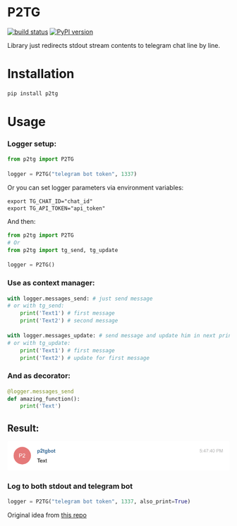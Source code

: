 # P2TG

[![build status](https://travis-ci.org/vangaa/print2telegram.svg)](https://travis-ci.org/vangaa/print2telegram) [![PyPI version](https://badge.fury.io/py/p2tg.svg)](https://badge.fury.io/py/p2tg)

Library just redirects stdout stream contents to telegram chat line by line.

# Installation

```bash
pip install p2tg
```

# Usage
### Logger setup:
```python
from p2tg import P2TG

logger = P2TG("telegram bot token", 1337)
```

Or you can set logger parameters via environment variables:
```
export TG_CHAT_ID="chat_id"
export TG_API_TOKEN="api_token"
```

And then:
```python
from p2tg import P2TG
# Or
from p2tg import tg_send, tg_update

logger = P2TG()
```

### Use as context manager:
```python
with logger.messages_send: # just send message
# or with tg_send:
    print('Text1') # first message
    print('Text2') # second message
    
with logger.messages_update: # send message and update him in next print calls
# or with tg_update:
    print('Text1') # first message
    print('Text2') # update for first message
```

### And as decorator:
```python
@logger.messages_send
def amazing_function():
    print('Text')
```

## Result:
![result](result.png?raw=true "Result")

### Log to both stdout and telegram bot
```python
logger = P2TG("telegram bot token", 1337, also_print=True)
```

Original idea from [this repo](https://github.com/laike9m/f)
